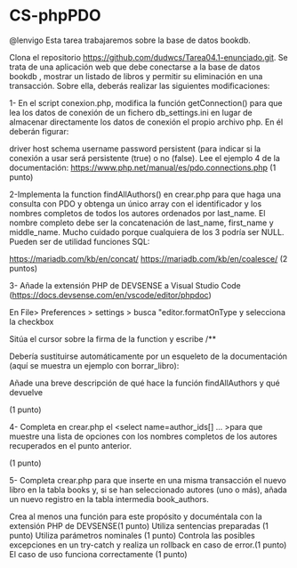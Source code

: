 # CS-phpPDO
@lenvigo
Esta tarea trabajaremos sobre la base de datos bookdb.

Clona el repositorio https://github.com/dudwcs/Tarea04.1-enunciado.git. Se trata de una aplicación web que debe conectarse a la base de datos bookdb , mostrar un listado de libros y permitir su eliminación en una transacción.  Sobre ella, deberás realizar las siguientes modificaciones:

1- En el script conexion.php, modifica la función getConnection() para que lea los datos de conexión de un fichero db_settings.ini en lugar de almacenar directamente los datos de conexión el propio archivo php. En él deberán figurar:

driver
host
schema
username
password
persistent (para indicar si la conexión a usar será persistente (true) o no (false). Lee el ejemplo 4 de la documentación: https://www.php.net/manual/es/pdo.connections.php
(1 punto)

2-Implementa la function findAllAuthors() en crear.php para que haga una consulta con PDO y obtenga un único array con el identificador y  los nombres completos de todos los autores ordenados por last_name. El nombre completo debe ser la concatenación de last_name, first_name y middle_name. Mucho cuidado porque cualquiera de los 3 podría ser NULL.  Pueden ser de utilidad funciones SQL:

https://mariadb.com/kb/en/concat/
https://mariadb.com/kb/en/coalesce/
(2 puntos)

3- Añade la extensión PHP de DEVSENSE a Visual Studio Code (https://docs.devsense.com/en/vscode/editor/phpdoc)



En File> Preferences > settings > busca "editor.formatOnType y selecciona la checkbox



Sitúa el cursor sobre la firma de la function y escribe /**

Debería sustituirse automáticamente por un esqueleto de la documentación (aquí se muestra un ejemplo con borrar_libro):



Añade una breve descripción de qué hace la función findAllAuthors y qué devuelve

(1 punto)

4- Completa en crear.php el <select name=author_ids[] ... >para que muestre una lista de opciones con los nombres completos de los autores recuperados en el punto anterior.

(1 punto)

5- Completa crear.php para que inserte en una misma transacción el nuevo libro en la tabla books y, si se han seleccionado autores (uno o más), añada un nuevo registro en la tabla intermedia book_authors.

Crea al menos una función para este propósito y documéntala con la extensión PHP de DEVSENSE(1 punto)
Utiliza sentencias preparadas (1 punto)
Utiliza parámetros nominales (1 punto)
Controla las posibles excepciones en un try-catch y realiza un rollback en caso de error.(1 punto)
El caso de uso funciona correctamente (1 punto)





